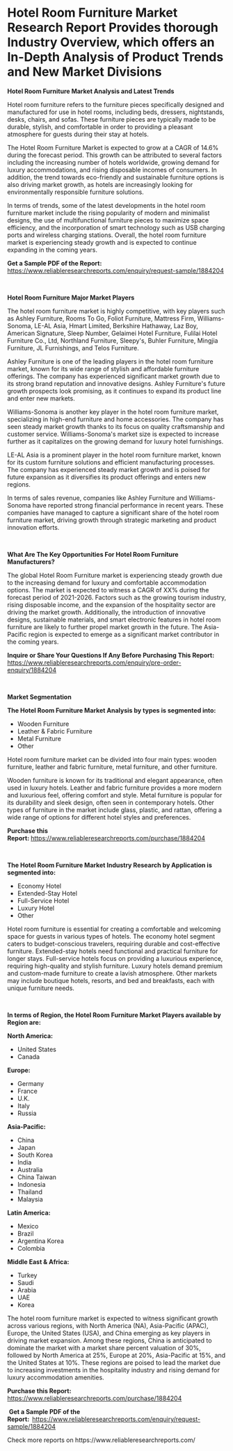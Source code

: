 <p><h1>Hotel Room Furniture Market Research Report Provides thorough Industry Overview, which offers an In-Depth Analysis of Product Trends and New Market Divisions</h1></p><p><strong>Hotel Room Furniture Market Analysis and Latest Trends</strong></p>
<p><p>Hotel room furniture refers to the furniture pieces specifically designed and manufactured for use in hotel rooms, including beds, dressers, nightstands, desks, chairs, and sofas. These furniture pieces are typically made to be durable, stylish, and comfortable in order to providing a pleasant atmosphere for guests during their stay at hotels.</p><p>The Hotel Room Furniture Market is expected to grow at a CAGR of 14.6% during the forecast period. This growth can be attributed to several factors including the increasing number of hotels worldwide, growing demand for luxury accommodations, and rising disposable incomes of consumers. In addition, the trend towards eco-friendly and sustainable furniture options is also driving market growth, as hotels are increasingly looking for environmentally responsible furniture solutions.</p><p>In terms of trends, some of the latest developments in the hotel room furniture market include the rising popularity of modern and minimalist designs, the use of multifunctional furniture pieces to maximize space efficiency, and the incorporation of smart technology such as USB charging ports and wireless charging stations. Overall, the hotel room furniture market is experiencing steady growth and is expected to continue expanding in the coming years.</p></p>
<p><strong>Get a Sample PDF of the Report:&nbsp;</strong> <a href="https://www.reliableresearchreports.com/enquiry/request-sample/1884204">https://www.reliableresearchreports.com/enquiry/request-sample/1884204</a></p>
<p>&nbsp;</p>
<p><strong>Hotel Room Furniture Major Market Players</strong></p>
<p><p>The hotel room furniture market is highly competitive, with key players such as Ashley Furniture, Rooms To Go, Foliot Furniture, Mattress Firm, Williams-Sonoma, LE-AL Asia, Hmart Limited, Berkshire Hathaway, Laz Boy, American Signature, Sleep Number, Gelaimei Hotel Furniture, Fulilai Hotel Furniture Co., Ltd, Northland Furniture, Sleepy's, Buhler Furniture, Mingjia Furniture, JL Furnishings, and Telos Furniture.</p><p>Ashley Furniture is one of the leading players in the hotel room furniture market, known for its wide range of stylish and affordable furniture offerings. The company has experienced significant market growth due to its strong brand reputation and innovative designs. Ashley Furniture's future growth prospects look promising, as it continues to expand its product line and enter new markets.</p><p>Williams-Sonoma is another key player in the hotel room furniture market, specializing in high-end furniture and home accessories. The company has seen steady market growth thanks to its focus on quality craftsmanship and customer service. Williams-Sonoma's market size is expected to increase further as it capitalizes on the growing demand for luxury hotel furnishings.</p><p>LE-AL Asia is a prominent player in the hotel room furniture market, known for its custom furniture solutions and efficient manufacturing processes. The company has experienced steady market growth and is poised for future expansion as it diversifies its product offerings and enters new regions.</p><p>In terms of sales revenue, companies like Ashley Furniture and Williams-Sonoma have reported strong financial performance in recent years. These companies have managed to capture a significant share of the hotel room furniture market, driving growth through strategic marketing and product innovation efforts.</p></p>
<p>&nbsp;</p>
<p><strong>What Are The Key Opportunities For Hotel Room Furniture Manufacturers?</strong></p>
<p><p>The global Hotel Room Furniture market is experiencing steady growth due to the increasing demand for luxury and comfortable accommodation options. The market is expected to witness a CAGR of XX% during the forecast period of 2021-2026. Factors such as the growing tourism industry, rising disposable income, and the expansion of the hospitality sector are driving the market growth. Additionally, the introduction of innovative designs, sustainable materials, and smart electronic features in hotel room furniture are likely to further propel market growth in the future. The Asia-Pacific region is expected to emerge as a significant market contributor in the coming years.</p></p>
<p><strong>Inquire or Share Your Questions If Any Before Purchasing This Report:</strong> <a href="https://www.reliableresearchreports.com/enquiry/pre-order-enquiry/1884204">https://www.reliableresearchreports.com/enquiry/pre-order-enquiry/1884204</a></p>
<p>&nbsp;</p>
<p><strong>Market Segmentation</strong></p>
<p><strong>The Hotel Room Furniture Market Analysis by types is segmented into:</strong></p>
<p><ul><li>Wooden Furniture</li><li>Leather & Fabric Furniture</li><li>Metal Furniture</li><li>Other</li></ul></p>
<p><p>Hotel room furniture market can be divided into four main types: wooden furniture, leather and fabric furniture, metal furniture, and other furniture. </p><p>Wooden furniture is known for its traditional and elegant appearance, often used in luxury hotels. Leather and fabric furniture provides a more modern and luxurious feel, offering comfort and style. Metal furniture is popular for its durability and sleek design, often seen in contemporary hotels. Other types of furniture in the market include glass, plastic, and rattan, offering a wide range of options for different hotel styles and preferences.</p></p>
<p><strong>Purchase this Report:&nbsp;</strong><a href="https://www.reliableresearchreports.com/purchase/1884204">https://www.reliableresearchreports.com/purchase/1884204</a></p>
<p>&nbsp;</p>
<p><strong>The Hotel Room Furniture Market Industry Research by Application is segmented into:</strong></p>
<p><ul><li>Economy Hotel</li><li>Extended-Stay Hotel</li><li>Full-Service Hotel</li><li>Luxury Hotel</li><li>Other</li></ul></p>
<p><p>Hotel room furniture is essential for creating a comfortable and welcoming space for guests in various types of hotels. The economy hotel segment caters to budget-conscious travelers, requiring durable and cost-effective furniture. Extended-stay hotels need functional and practical furniture for longer stays. Full-service hotels focus on providing a luxurious experience, requiring high-quality and stylish furniture. Luxury hotels demand premium and custom-made furniture to create a lavish atmosphere. Other markets may include boutique hotels, resorts, and bed and breakfasts, each with unique furniture needs.</p></p>
<p>&nbsp;</p>
<p><strong>In terms of Region, the Hotel Room Furniture Market Players available by Region are:</strong></p>
<p>
    <p> <strong> North America: </strong>
        <ul>
            <li>United States</li>
            <li>Canada</li>
        </ul>
        </p> 
    <p> <strong> Europe: </strong>
        <ul>
            <li>Germany</li>
            <li>France</li>
            <li>U.K.</li>
            <li>Italy</li>
            <li>Russia</li>
        </ul>
        </p> 
    <p> <strong> Asia-Pacific: </strong>
        <ul>
            <li>China</li>
            <li>Japan</li>
            <li>South Korea</li>
            <li>India</li>
            <li>Australia</li>
            <li>China Taiwan</li>
            <li>Indonesia</li>
            <li>Thailand</li>
            <li>Malaysia</li>
        </ul>
        </p> 
    <p> <strong> Latin America: </strong>
        <ul>
            <li>Mexico</li>
            <li>Brazil</li>
            <li>Argentina Korea</li>
            <li>Colombia</li>
        </ul>
        </p> 
    <p> <strong> Middle East & Africa: </strong>
        <ul>
            <li>Turkey</li>
            <li>Saudi</li>
            <li>Arabia</li>
            <li>UAE</li>
            <li>Korea</li>
        </ul>
    </p>
    </p>
<p><p>The hotel room furniture market is expected to witness significant growth across various regions, with North America (NA), Asia-Pacific (APAC), Europe, the United States (USA), and China emerging as key players in driving market expansion. Among these regions, China is anticipated to dominate the market with a market share percent valuation of 30%, followed by North America at 25%, Europe at 20%, Asia-Pacific at 15%, and the United States at 10%. These regions are poised to lead the market due to increasing investments in the hospitality industry and rising demand for luxury accommodation amenities.</p></p>
<p><strong>Purchase this Report: </strong><a href="https://www.reliableresearchreports.com/purchase/1884204">https://www.reliableresearchreports.com/purchase/1884204</a></p>
<p>&nbsp;<strong>Get a Sample PDF of the Report:&nbsp;&nbsp;</strong><a href="https://www.reliableresearchreports.com/enquiry/request-sample/1884204">https://www.reliableresearchreports.com/enquiry/request-sample/1884204</a></p>
<p><strong></strong></p>
<p>Check more reports on https://www.reliableresearchreports.com/</p>
